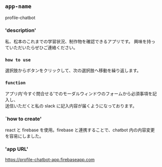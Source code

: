 ## `app-name`

profile-chatbot

### 'description'

私、松本のこれまでの学習状況、制作物を確認できるアプリです。
興味を持っていただいたらぜひご連絡ください。

### `how to use`

選択肢からボタンをクリックして、次の選択肢へ移動を繰り返します。

### `function`

アプリ内’今すぐ問合せる’でのモーダルウィンドウのフォームから必須事項を記入し、<br />
送信いただくと私の slack に記入内容が届くようになっております。

### `how to create'

react と firebase を使用。firebase と連携することで、chatbot 内の内容変更を容易にしました。

### 'app URL'

https://profile-chatbot-app.firebaseapp.com
